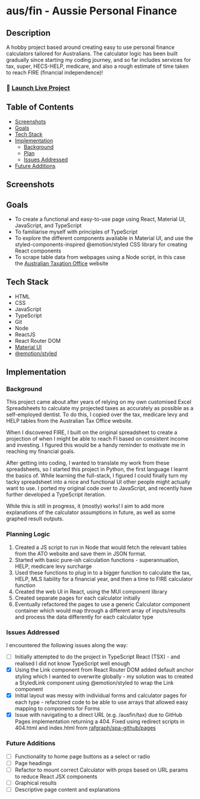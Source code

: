 # aus/fin - Aussie Personal Finance

## Description

A hobby project based around creating easy to use personal finance calculators tailored for Australians. The calculator logic has been built gradually since starting my coding journey, and so far includes services for tax, super, HECS-HELP, medicare, and also a rough estimate of time taken to reach FIRE (financial independence)!

### 🚀 [Launch Live Project](https://www.astnly.com/ausfin)

## Table of Contents

-   [Screenshots](#screenshots)
-   [Goals](#goals)
-   [Tech Stack](#tech-stack)
-   [Implementation](#implementation)
    -   [Background](#background)
    -   [Plan](#planning-logic)
    -   [Issues Addressed](#issues-addressed)
-   [Future Additions](#future-additions)

## Screenshots

<!--
<figure>
<figcaption><i>Home Page</i></figcaption>
<img src="./screenshots/home.png" height="300px" alt="Home Page" />
</figure> -->

## Goals

-   To create a functional and easy-to-use page using React, Material UI, JavaScript, and TypeScript
-   To familiarise myself with principles of TypeScript
-   To explore the different components available in Material UI, and use the styled-components-inspired @emotion/styled CSS library for creating React components
-   To scrape table data from webpages using a Node script, in this case the [Australian Taxation Office](https://www.ato.gov.au/rates/individual-income-tax-rates/) website

## Tech Stack

-   HTML
-   CSS
-   JavaScript
-   TypeScript
-   Git
-   Node
-   ReactJS
-   React Router DOM
-   [Material UI](https://mui.com/)
-   [@emotion/styled](https://emotion.sh/docs/styled)

## Implementation

### Background

This project came about after years of relying on my own customised Excel Spreadsheets to calculate my projected taxes as accurately as possible as a self-employed dentist. To do this, I copied over the tax, medicare levy and HELP tables from the Australian Tax Office website.

When I discovered FIRE, I built on the original spreadsheet to create a projection of when I might be able to reach FI based on consistent income and investing. I figured this would be a handy reminder to motivate me in reaching my financial goals.

After getting into coding, I wanted to translate my work from these spreadsheets, so I started this project in Python, the first language I learnt the basics of. While learning the full-stack, I figured I could finally turn my tacky spreadsheet into a nice and functional UI other people might actually want to use. I ported my original code over to JavaScript, and recently have further developed a TypeScript iteration.

While this is still in progress, it (mostly) works! I aim to add more explanations of the calculator assumptions in future, as well as some graphed result outputs.

### Planning Logic

1. Created a JS script to run in Node that would fetch the relevant tables from the ATO website and save them in JSON format.
1. Started with basic pure-ish calculation functions - superannuation, HELP, medicare levy surcharge
1. Used these functions to plug in to a bigger function to calculate the tax, HELP, MLS liability for a financial year, and then a time to FIRE calculator function
1. Created the web UI in React, using the MUI component library
1. Created separate pages for each calculator initially
1. Eventually refactored the pages to use a generic Calculator component container which would map through a different array of inputs/results and process the data differently for each calculator type

### Issues Addressed

I encountered the following issues along the way:

-   [ ] Initially attempted to do the project in TypeScript React (TSX) - and realised I did not know TypeScript well enough
-   [x] Using the Link component from React Router DOM added default anchor styling which I wanted to overwrite globally - my solution was to created a StyledLink component using @emotion/styled to wrap the Link component
-   [x] Initial layout was messy with individual forms and calculator pages for each type - refactored code to be able to use arrays that allowed easy mapping to components for Forms
-   [x] Issue with navigating to a direct URL (e.g. /ausfin/tax) due to GitHub Pages implementation returning a 404. Fixed using redirect scripts in 404.html and index.html from [rafgraph/spa-github/pages](https://github.com/rafgraph/spa-github-pages)

### Future Additions

-   [ ] Functionality to home page buttons as a select or radio
-   [ ] Page headings
-   [ ] Refactor to mount correct Calculator with props based on URL params to reduce React JSX components
-   [ ] Graphical results
-   [ ] Descriptive page content and explanations
